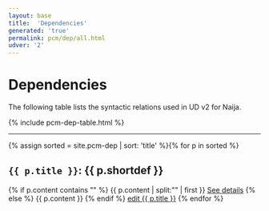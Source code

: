 ```yaml
---
layout: base
title:  'Dependencies'
generated: 'true'
permalink: pcm/dep/all.html
udver: '2'
---
```


# Dependencies

The following table lists the syntactic relations used in UD v2 for Naija.

{% include pcm-dep-table.html %}

----------

{% assign sorted = site.pcm-dep | sort: 'title' %}{% for p in sorted %}
<a id="al-pcm-dep/{{ p.title }}" class="al-dest"/>
<h2><code>{{ p.title }}</code>: {{ p.shortdef }}</h2>
{% if p.content contains "<!--details-->" %}    
{{ p.content | split:"<!--details-->" | first }}
<a href="{{ p.title }}" class="al-doc">See details</a>
{% else %}
{{ p.content }}
{% endif %}
<a href="{{ site.git_edit }}/{% if p.collection %}{{ p.relative_path }}{% else %}{{ p.path }}{% endif %}" target="#">edit {{ p.title }}</a>
{% endfor %}
